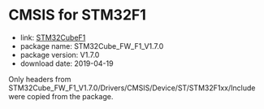 CMSIS for STM32F1
=================

- link: [STM32CubeF1](https://www.st.com/stm32cubef1-pr)
- package name: STM32Cube_FW_F1_V1.7.0
- package version: V1.7.0
- download date: 2019-04-19

Only headers from STM32Cube_FW_F1_V1.7.0/Drivers/CMSIS/Device/ST/STM32F1xx/Include were copied from the package.
